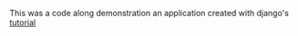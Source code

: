 This was a code along demonstration an application created with django's [tutorial](http://www.django-rest-framework.org/tutorial/quickstart/)